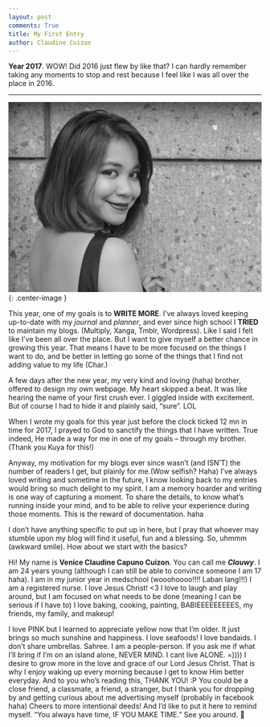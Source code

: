 ```yaml
---
layout: post
comments: True
title: My First Entry
author: Claudine Cuizon
---
```


**Year 2017**. WOW! Did 2016 just flew by like that? I can hardly remember taking any moments to stop and rest because I feel like I was all over the place in 2016. 

-----

![profile](/assets/img/first_blogpost_img.jpg){: .center-image }

This year, one of my goals is to **WRITE MORE**.
I’ve always loved keeping up-to-date with my *journal* and *planner*, and ever since high school I **TRIED** to maintain my blogs. (Multiply, Xanga, Tmblr, Wordpress). Like I said I felt like I’ve been all over the place. But I want to give myself a better chance in growing this year. That means I have to be more focused on the things I want to do, and be better in letting go some of the things that I find not adding value to my life (Char.) 

A few days after the new year, my very kind and loving (haha) brother, offered to design my own webpage. My heart skipped a beat. It was like hearing the name of your first crush ever. I giggled inside with excitement. But of course I had to hide it and plainly said, “sure”. LOL

When I wrote my goals for this year just before the clock ticked 12 mn in time for 2017, I prayed to God to sanctify the things that I have written. True indeed, He made a way for me in one of my goals – through my brother. (Thank you Kuya for this!)

Anyway, my motivation for my blogs ever since wasn’t (and ISN’T) the number of readers I get, but plainly for me.(Wow selfish? Haha) I’ve always loved writing and sometime in the future, I know looking back to my entries would bring so much delight to my spirit. I am a memory hoarder and writing is one way of capturing a moment. To share the details, to know what’s running inside your mind, and to be able to relive your experience during those moments. This is the reward of documentation. haha

I don’t have anything specific to put up in here, but I pray that whoever may stumble upon my blog will find it useful, fun and a blessing. 
So, uhmmm (awkward smile). How about we start with the basics?

Hi! My name is **Venice Claudine Capuno Cuizon**. You can call me **_Clauwy_**.
I am 24 years young (although I can still be able to convince someone I am 17 haha).
I am in my junior year in medschool (wooohoooo!!!! Laban lang!!!)
I am a registered nurse.
I love Jesus Christ! <3
I love to laugh and play around, but I am focused on what needs to be done (meaning I can be serious if I have to)
I love baking, cooking, painting, BABIEEEEEEEEES, my friends, my family, and makeup! 

I love PINK but I learned to appreciate yellow now that I’m older. It just brings so much sunshine and happiness.
I love seafoods! 
I love bandaids.
I don’t share umbrellas. Sahree.
I am a people-person. If you ask me if what I’ll bring if I’m on an island alone, NEVER MIND. I cant live ALONE. =))))
I desire to grow more in the love and grace of our Lord Jesus Christ. That is why I enjoy waking up every morning because I get to know Him better everyday.
And to you who’s reading this, THANK YOU! :P You could be a close friend, a classmate, a friend, a stranger, but I thank you for dropping by and getting curious about me advertising myself (probably in facebook haha)
Cheers to more intentional deeds! And I’d like to put it here to remind myself. “You always have time, IF YOU MAKE TIME.”
See you around.  

